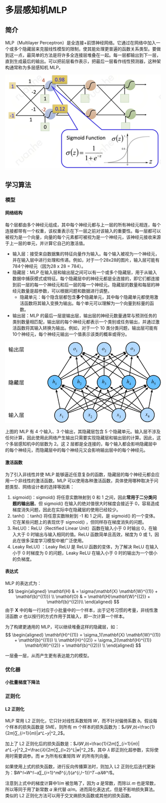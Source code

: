 # 多层感知机MLP

## 简介

MLP（Multilayer Perceptron）是全连接+前馈神经网络。它通过在网络中加入一个或多个隐藏层来克服线性模型的限制，使其能处理更普遍的函数关系类型。要做到这一点，最简单的方法是将许多全连接层堆叠在一起。每一层都输出到下一层，直到生成最后的输出。可以把前层看作表示，把最后一层看作线性预测器，这种架构通常称为多层感知机 MLP。      

<img src="figures/image-20230928192310367.png" alt="image-20230928192310367" style="zoom:50%;" />

## 学习算法

### 模型

#### 网络结构

每个层都由多个神经元组成，其中每个神经元都与上一层的所有神经元相连，每个连接都带有一个权重，该权重表示在下一层之前对该输入的重要性。每一层都可以被视为是一个向量，向量的每个元素都可被视为是一个神经元，该神经元接收来源于上一层的单元，并计算它自己的激活值。

- 输入层：接受来自数据集的特征向量作为输入。每个输入被视为一个神经元，并在输入层中进行处理和传递。例如，对于一个28x28的图片，输入层可能有784个神经元（因为28 x 28 = 784）。
- 隐藏层：MLP 在输入层和输出层之间可以有一个或多个隐藏层，用于从输入数据中捕获模式或特征。每个隐藏层中的神经元都是全连接的，即它们都连接到前一层的每一个神经元和后一层的每一个神经元。隐藏层的数量和每层的神经元数量是超参数，可以根据问题和数据进行调整。
  - 隐藏单元：每个隐含层都包含**多个**隐藏单元，其中每个隐藏单元都使用激活函数将其输入变换为输出。每个单元可以理解为一个向量到标量的函数。
- 输出层：MLP 的最后一层是输出层，输出层的神经元数量通常与预测任务的类别数量相匹配，输出层的每个神经元都表示一个类别或任务输出，并通过激活函数将其输入转换为输出。例如，对于一个 10 类分类问题，输出层可能有10个神经元，每个神经元输出一个值表示该类的概率或得分。

![mlp](figures/mlp.svg)

上图的 MLP 有 4 个输入、3 个输出，其隐藏层包含 5 个隐藏单元。输入层不涉及任何计算，因此使用此网络产生输出只需要实现隐藏层和输出层的计算。因此，这个多层感知机中的层数为 2。这 2 层都是全连接的，每个输入都会影响隐藏层中的每个神经元，而隐藏层中的每个神经元又会影响输出层中的每个神经元。

#### 激活函数

为了引入非线性并使 MLP 能够逼近任意复杂的函数，隐藏层的每个神经元都会应用一个非线性的激活函数。MLP 可以使用各种激活函数，具体使用哪种取决于问题类型、网络设计者的选择等因素：

1. sigmoid()：sigmoid() 将任意实数映射到 0 和 1 之间，因此**常用于二分类问题的输出层**。但 sigmoid() 在输入的绝对值很大时梯度会接近于 0，容易造成梯度消失问题，因此在实际中在隐藏层的使用已经较少。
2. tanh() ：tanh() 将任意实数映射到 -1 和 1 之间，是 sigmoid() 的一个变体。它在某些问题上的表现优于 sigmoid() ，但同样存在梯度消失的问题。
4. ReLU()：ReLU（Rectified Linear Unit）函数在输入小于 0 时输出 0，在输入大于 0 时输出与输入相同的值。ReLU 函数简单且高效，梯度为 0 或 1，因此在很多深度学习模型中被广泛使用。
5. Leaky ReLU() ：Leaky ReLU 是 ReLU 函数的变体，为了解决 ReLU 在输入小于 0 时梯度为 0 的问题，Leaky ReLU 在输入小于 0 时的输出为一个很小的负梯度。

#### 表达式

MLP 的表达式为：
$$
\begin{aligned}
    \mathbf{H} & = \sigma(\mathbf{X} \mathbf{W}^{(1)} + \mathbf{b}^{(1)}) \\
    \mathbf{O} & = \mathbf{H}\mathbf{W}^{(2)} + \mathbf{b}^{(2)}\\
\end{aligned}
$$
由于 $\mathbf{X}$ 中的每一行对应于小批量中的一个样本，出于记号习惯的考量，非线性激活函数 $\sigma$ 也以按行的方式作用于其输入，即一次计算一个样本。

为了构建更通用的 MLP，可以继续堆叠这样的隐藏层，如：
$$
\begin{aligned}
    \mathbf{H}^{(1)} = \sigma_1(\mathbf{X} \mathbf{W}^{(1)} + \mathbf{b}^{(1)}) \\
    \mathbf{H}^{(2)} = \sigma_2(\mathbf{H}^{(1)} \mathbf{W}^{(2)} + \mathbf{b}^{(2)}) \\
\end{aligned}
$$

一层叠一层，从而产生更有表达能力的模型。

### 优化器

#### 小批量梯度下降法



### 正则化

#### L2 正则化

MLP 常用 L2 正则化，它只针对线性系数矩阵 𝑊，而不针对偏倚系数 𝑏。假设每个样本的损失函数是 SME，则所有 m 个样本的损失函数为：$𝐽(𝑊,𝑏)=\frac{1}{2𝑚}∑_{𝑖=1}{𝑚}|𝑎^𝐿−𝑦|^2_2$。

加上了 L2 正则化后的损失函数是：$𝐽(𝑊,𝑏)=\frac{1}{2𝑚}∑_{𝑖=1}{𝑚}|𝑎^𝐿−𝑦|^2_2+\frac{𝜆}{2𝑚}∑_{l=2}^𝐿|𝑤|^2_2$，其中 𝜆 即正则化超参数，实际使用时需要调参。而 𝑤 为所有权重矩阵 𝑊 的所有列向量。

如果使用上式的损失函数，进行反向传播算法时，则加入 L2 正则化后迭代更新为：$𝑊^𝑙=𝑊^𝑙−𝛼∑_{𝑖=1}^𝑚𝛿^{𝑖,𝑙}(𝑎^{𝑖,𝑙−1})^𝑇−𝛼𝜆𝑊^𝑙$。

注意到上式中的梯度计算中1/𝑚 被忽略了，因为 𝛼 是常数，而除以 𝑚 也是常数，所以等同于用了新常数 𝛼 来代替 𝛼/𝑚。进而简化表达式，但是不影响损失算法。类似的 L2 正则化方法可以用于交叉熵损失函数或其他的损失函数。

